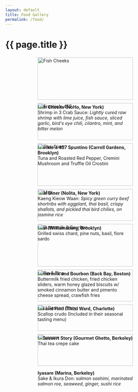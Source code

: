 ```yaml
---
layout: default
title: Food Gallery
permalink: /food/
---
```


# {{ page.title }}

<div style="display: flex; flex-wrap: wrap; justify-content: space-around;">
  <div style="margin: 5px; width: 300px;"> <!-- specify the width of the container -->
    <img src="/images/fishcheeks.jpg" alt="Fish Cheeks" style="width:100%; height:auto;"> <!-- maintain aspect ratio -->
    <p><strong>Fish Cheeks (NoHo, New York)</strong> <br> Shrimp in 3 Crab Sauce: <em>Lightly cured raw shrimp with lime juice, fish sauce, sliced garlic, bird's eye chili, cilantro, mint, and bitter melon</em></p>
  </div>
  <div style="margin: 5px; width: 300px;">
    <img src="/images/frankies.jpg" alt="Frankie's 457" style="width:100%; height:auto;"> <!-- maintain aspect ratio -->
    <p><strong>Frankie's 457 Spuntino (Carroll Gardens, Brooklyn)</strong> <br> Tuna and Roasted Red Pepper, Cremini Mushroom and Truffle Oil Crostini</p>
  </div>
  <div style="margin: 5px; width: 300px;">
    <img src="/images/thaidiner.jpg" alt="Thai Diner" style="width:100%; height:auto;"> <!-- maintain aspect ratio -->
   <p><strong>Thai Diner (Nolita, New York)</strong> <br> Kaeng Kieow Waan: <em>Spicy green curry beef shortribs with eggplant, thai basil, crispy shallots, and pickled thai bird chilies, on jasmine rice</em></p>
  </div>
 <div style="margin: 5px; width: 300px;">
    <img src="/images/misi.jpg" alt="Misi" style="width:100%; height:auto;"> <!-- maintain aspect ratio -->
    <p><strong>Misi (Williamsburg, Brooklyn)</strong> <br> Grilled swiss chard, pine nuts, basil, fiore sardo</p>
  </div>
  <div style="margin: 5px; width: 300px;">
    <img src="/images/buttermilk.jpg" alt="Buttermilk & Bourbon" style="width:100%; height:auto;"> <!-- maintain aspect ratio -->
    <p><strong>Buttermilk and Bourbon (Back Bay, Boston)</strong> <br> Buttermilk fried chicken, fried chicken sliders, warm honey glazed biscuits w/ smoked cinnamon butter and pimento cheese spread, crawfish fries</p>
  </div>
  <div style="margin: 5px; width: 300px;">
    <img src="/images/fin.jpg" alt="Fin & Fino" style="width:100%; height:auto;"> <!-- maintain aspect ratio -->
    <p><strong>Fin and Fino (Third Ward, Charlotte)</strong> <br> Scallop crudo (Included in their seasonal tasting menu)</p>
  </div>
  <div style="margin: 5px; width: 300px;">
    <img src="/images/udessert.jpg" alt="U:Dessert Story" style="width:100%; height:auto;"> <!-- maintain aspect ratio -->
    <p><strong>U:Dessert Story (Gourmet Ghetto, Berkeley)</strong> <br> Thai tea crepe cake</p>
  </div>
  <div style="margin: 5px; width: 300px;">
    <img src="/images/iyasare.jpg" alt="Iyasare" style="width:100%; height:auto;"> <!-- maintain aspect ratio -->
    <p><strong>Iyasare (Marina, Berkeley)</strong> <br> Sake & Ikura Don: <em>salmon sashimi, marinated salmon roe, seaweed, ginger, sushi rice  </em></p>
  </div>
</div>
